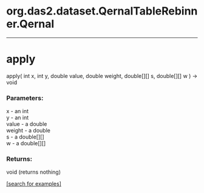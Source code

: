 # org.das2.dataset.QernalTableRebinner.Qernal
***
<a name="apply"></a>
# apply
apply( int x, int y, double value, double weight, double[][] s, double[][] w ) &rarr; void



### Parameters:
x - an int
<br>y - an int
<br>value - a double
<br>weight - a double
<br>s - a double[][]
<br>w - a double[][]

### Returns:
void (returns nothing)


<a href="https://github.com/autoplot/dev/search?q=apply&unscoped_q=apply">[search for examples]</a>

